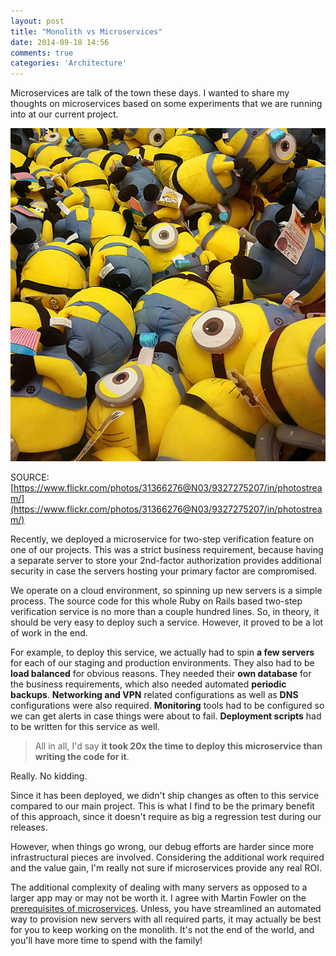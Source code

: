 ```yaml
---
layout: post
title: "Monolith vs Microservices"
date: 2014-09-18 14:56
comments: true
categories: 'Architecture'
---
```


Microservices are talk of the town these days. I wanted to share my thoughts on microservices based on some experiments that we are running into at our current project.


![minons](/images/minions.jpg)

SOURCE: [https://www.flickr.com/photos/31366276@N03/9327275207/in/photostream/](https://www.flickr.com/photos/31366276@N03/9327275207/in/photostream/)

Recently, we deployed a microservice for two-step verification feature on one of our projects. This was a strict business requirement, because having a separate server to store your 2nd-factor authorization provides additional security in case the servers hosting your primary factor are compromised.

We operate on a cloud environment, so spinning up new servers is a simple process. The source code for this whole Ruby on Rails based two-step verification service is no more than a couple hundred lines. So, in theory, it should be very easy to deploy such a service. However, it proved to be a lot of work in the end.

For example, to deploy this service, we actually had to spin __a few servers__ for each of our staging and production environments. They also had to be __load balanced__ for obvious reasons. They needed their __own database__ for the business requirements, which also needed automated __periodic backups__. __Networking and VPN__ related configurations as well as __DNS__ configurations were also required. __Monitoring__ tools had to be configured so we can get alerts in case things were about to fail. __Deployment scripts__ had to be written for this service as well.

  > All in all, I'd say __it took 20x the time to deploy this microservice than writing the code for it__.

Really. No kidding.

Since it has been deployed, we didn't ship changes as often to this service compared to our main project. This is what I find to be the primary benefit of this approach, since it doesn't require as big a regression test during our releases.

However, when things go wrong, our debug efforts are harder since more infrastructural pieces are involved. Considering the additional work required and the value gain, I'm really not sure if microservices provide any real ROI.

The additional complexity of dealing with many servers as opposed to a larger app may or may not be worth it. I agree with Martin Fowler on the [prerequisites of microservices](http://martinfowler.com/bliki/MicroservicePrerequisites.html). Unless, you have streamlined an automated way to provision new servers with all required parts, it may actually be best for you to keep working on the monolith. It's not the end of the world, and you'll have more time to spend with the family!
